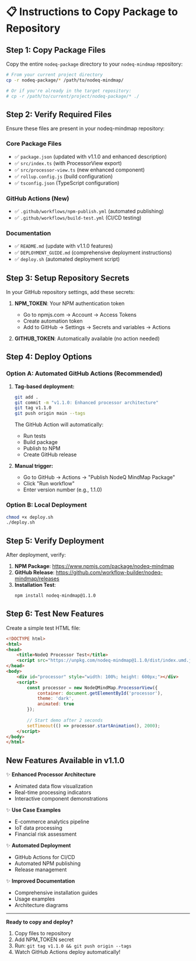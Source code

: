 # 📋 Instructions to Copy Package to Repository

## Step 1: Copy Package Files

Copy the entire `nodeq-package` directory to your `nodeq-mindmap` repository:

```bash
# From your current project directory
cp -r nodeq-package/* /path/to/nodeq-mindmap/

# Or if you're already in the target repository:
# cp -r /path/to/current/project/nodeq-package/* ./
```

## Step 2: Verify Required Files

Ensure these files are present in your nodeq-mindmap repository:

### Core Package Files
- ✅ `package.json` (updated with v1.1.0 and enhanced description)
- ✅ `src/index.ts` (with ProcessorView export)
- ✅ `src/processor-view.ts` (new enhanced component)
- ✅ `rollup.config.js` (build configuration)
- ✅ `tsconfig.json` (TypeScript configuration)

### GitHub Actions (New)
- ✅ `.github/workflows/npm-publish.yml` (automated publishing)
- ✅ `.github/workflows/build-test.yml` (CI/CD testing)

### Documentation
- ✅ `README.md` (update with v1.1.0 features)
- ✅ `DEPLOYMENT_GUIDE.md` (comprehensive deployment instructions)
- ✅ `deploy.sh` (automated deployment script)

## Step 3: Setup Repository Secrets

In your GitHub repository settings, add these secrets:

1. **NPM_TOKEN**: Your NPM authentication token
   - Go to npmjs.com → Account → Access Tokens
   - Create automation token
   - Add to GitHub → Settings → Secrets and variables → Actions

2. **GITHUB_TOKEN**: Automatically available (no action needed)

## Step 4: Deploy Options

### Option A: Automated GitHub Actions (Recommended)

1. **Tag-based deployment:**
   ```bash
   git add .
   git commit -m "v1.1.0: Enhanced processor architecture"
   git tag v1.1.0
   git push origin main --tags
   ```
   
   The GitHub Action will automatically:
   - Run tests
   - Build package
   - Publish to NPM
   - Create GitHub release

2. **Manual trigger:**
   - Go to GitHub → Actions → "Publish NodeQ MindMap Package"
   - Click "Run workflow"
   - Enter version number (e.g., 1.1.0)

### Option B: Local Deployment

```bash
chmod +x deploy.sh
./deploy.sh
```

## Step 5: Verify Deployment

After deployment, verify:

1. **NPM Package**: https://www.npmjs.com/package/nodeq-mindmap
2. **GitHub Release**: https://github.com/workflow-builder/nodeq-mindmap/releases
3. **Installation Test**:
   ```bash
   npm install nodeq-mindmap@1.1.0
   ```

## Step 6: Test New Features

Create a simple test HTML file:

```html
<!DOCTYPE html>
<html>
<head>
    <title>NodeQ Processor Test</title>
    <script src="https://unpkg.com/nodeq-mindmap@1.1.0/dist/index.umd.js"></script>
</head>
<body>
    <div id="processor" style="width: 100%; height: 600px;"></div>
    <script>
        const processor = new NodeQMindMap.ProcessorView({
            container: document.getElementById('processor'),
            theme: 'dark',
            animated: true
        });
        
        // Start demo after 2 seconds
        setTimeout(() => processor.startAnimation(), 2000);
    </script>
</body>
</html>
```

## New Features Available in v1.1.0

✨ **Enhanced Processor Architecture**
- Animated data flow visualization
- Real-time processing indicators
- Interactive component demonstrations

✨ **Use Case Examples**
- E-commerce analytics pipeline
- IoT data processing
- Financial risk assessment

✨ **Automated Deployment**
- GitHub Actions for CI/CD
- Automated NPM publishing
- Release management

✨ **Improved Documentation**
- Comprehensive installation guides
- Usage examples
- Architecture diagrams

---

**Ready to copy and deploy?**

1. Copy files to repository
2. Add NPM_TOKEN secret
3. Run: `git tag v1.1.0 && git push origin --tags`
4. Watch GitHub Actions deploy automatically!